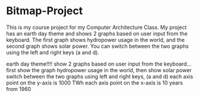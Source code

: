 # Bitmap-Project
This is my course project for my Computer Architecture Class. 
My project has an earth day theme and shows 2 graphs based on user input from the keyboard. 
The first graph shows hydropower usage in the world, and the second graph shows solar power. 
You can switch between the two graphs using the left and right keys (a and d). 

earth day theme!!!!
show 2 graphs based on user input from the keyboard...
first show the graph hydropower usage in the world, then show solar power
switch between the two graphs using left and right keys, (a and d)
each axis point on the y-axis is 1000 TWh
each axis point on the x-axis is 10 years from 1960
